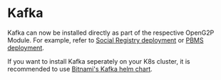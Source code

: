 # Kafka

Kafka can now be installed directly as part of the respective OpenG2P Module. For example, refer to [Social Registry deployment](https://docs.openg2p.org/social-registry/deployment) or [PBMS deployment](https://docs.openg2p.org/pbms/deployment).

If you want to install Kafka seperately on your K8s cluster, it is recommended to use [Bitnami's Kafka helm chart](https://github.com/bitnami/charts/tree/main/bitnami/kafka).
